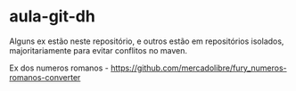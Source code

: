 # aula-git-dh
Alguns ex estão neste repositório, e outros estão em repositórios isolados, majoritariamente para evitar conflitos no maven.


Ex dos numeros romanos - https://github.com/mercadolibre/fury_numeros-romanos-converter
